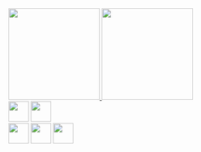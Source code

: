 <div >
    <a href="https://github.com/tonibmartins">
    <img height="180em" src="https://github-readme-stats.vercel.app/api?username=tonibmartins&show_icons=true&theme=dark&include_all_commits=true&count_private=true"/>
    <img height="180em" src="https://github-readme-stats.vercel.app/api/top-langs/?username=tonibmartins&layout=compact&langs_count=7&theme=dark"/>
</div>
  
  <div style="display: block;">
    <a href = "mailto:tonibmartins@gmail.com"><img height = "40"  src="https://img.shields.io/badge/Gmail-D14836?style=for-the-badge&logo=gmail&logoColor=white" target="_blank"></a>
    <a href = "https://www.linkedin.com/in/ant%C3%B4nio-martins-7bba86140/"  ><img height = "40"  src="https://img.shields.io/badge/LinkedIn-0077B5?style=for-the-badge&logo=linkedin&logoColor=white"/></a>
   
  </div>

  <div style="display: block;">
    <a><img height = "40" src="https://img.shields.io/badge/HTML5-E34F26?style=for-the-badge&logo=html5&logoColor=white"></a>
    <a><img height = "40" src="https://img.shields.io/badge/CSS3-1572B6?style=for-the-badge&logo=css3&logoColor=white"></a>
    <a><img height = "40" src="https://img.shields.io/badge/Python-14354C?style=for-the-badge&logo=python&logoColor=white"></a>
  </div>
